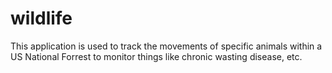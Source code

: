 # wildlife
This application is used to track the movements of specific animals within a US National Forrest to monitor things like chronic wasting disease, etc.
